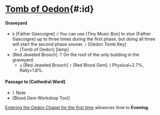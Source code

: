 # [Tomb of Oedon](@){#:id}

#### Graveyard
- `b` [Father Gascoigne]
  :i You can use [Tiny Music Box] to stun [Father Gascoigne] up to three times during the first phase, but doing all three will start the second phase sooner.
  `r` [Oedon Tomb Key]
  - [Tomb of Oedon] [lamp]
- [Red Jeweled Brooch]
  :? On the roof of the only building in the graveyard.
  - `u` [Red Jeweled Brooch]
    `r` [Red Blood Gem]
    :i Physical+2.7%, Rally+1.8%.

#### Passage to [Cathedral Ward]
- `l` Note
- [Blood Gem Workshop Tool]

[Entering the Oedon Chapel for the first time](oedon_arrival) advances time to **Evening**.